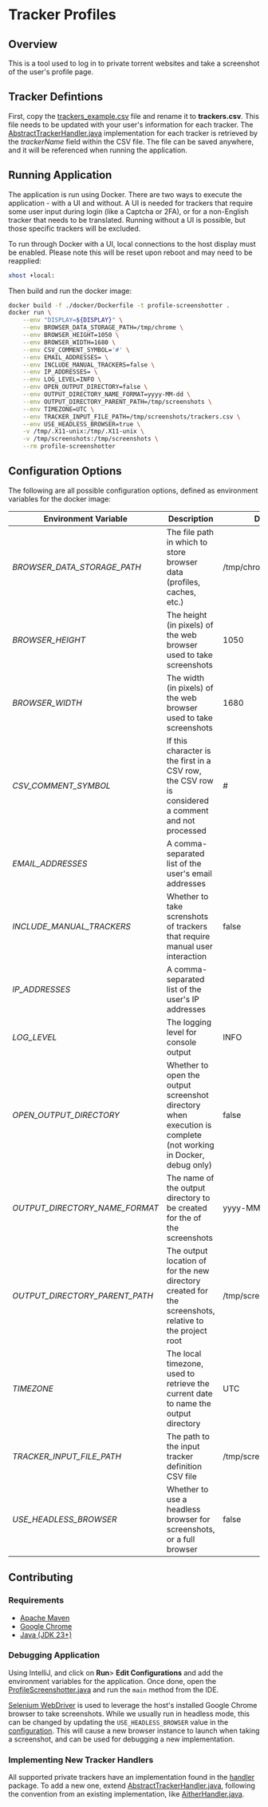 # Tracker Profiles

## Overview

This is a tool used to log in to private torrent websites and take a screenshot of the user's profile page.

## Tracker Defintions

First, copy the [trackers_example.csv](./docker/trackers_example.csv) file and rename it to **trackers.csv**.
This file needs to be updated with your user's information for each tracker. The
[AbstractTrackerHandler.java](./tracker-profiles-screenshots/src/main/java/net/zodac/tracker/handler/AbstractTrackerHandler.java) implementation for
each tracker is retrieved by the *trackerName* field within the CSV file. The file can be saved
anywhere, and it will be referenced when running the application.

## Running Application

The application is run using Docker. There are two ways to execute the application - with a UI and without. A UI is needed for trackers that require
some user input during login (like a Captcha or 2FA), or for a non-English tracker that needs to be translated. Running without a UI is possible, but
those specific trackers will be excluded.

To run through Docker with a UI, local connections to the host display must be enabled. Please note this will be reset upon reboot and may need to be
reapplied:

```bash
xhost +local:
```

Then build and run the docker image:

```bash
docker build -f ./docker/Dockerfile -t profile-screenshotter .
docker run \
    --env "DISPLAY=${DISPLAY}" \
    --env BROWSER_DATA_STORAGE_PATH=/tmp/chrome \
    --env BROWSER_HEIGHT=1050 \
    --env BROWSER_WIDTH=1680 \
    --env CSV_COMMENT_SYMBOL='#' \
    --env EMAIL_ADDRESSES= \
    --env INCLUDE_MANUAL_TRACKERS=false \
    --env IP_ADDRESSES= \
    --env LOG_LEVEL=INFO \
    --env OPEN_OUTPUT_DIRECTORY=false \
    --env OUTPUT_DIRECTORY_NAME_FORMAT=yyyy-MM-dd \
    --env OUTPUT_DIRECTORY_PARENT_PATH=/tmp/screenshots \
    --env TIMEZONE=UTC \
    --env TRACKER_INPUT_FILE_PATH=/tmp/screenshots/trackers.csv \
    --env USE_HEADLESS_BROWSER=true \
    -v /tmp/.X11-unix:/tmp/.X11-unix \
    -v /tmp/screenshots:/tmp/screenshots \
    --rm profile-screenshotter
```

## Configuration Options

The following are all possible configuration options, defined as environment variables for the docker image:

| Environment Variable           | Description                                                                                                    | Default Value                 |
|--------------------------------|----------------------------------------------------------------------------------------------------------------|-------------------------------|
| *BROWSER_DATA_STORAGE_PATH*    | The file path in which to store browser data (profiles, caches, etc.)                                          | /tmp/chrome                   |
| *BROWSER_HEIGHT*               | The height (in pixels) of the web browser used to take screenshots                                             | 1050                          |
| *BROWSER_WIDTH*                | The width (in pixels) of the web browser used to take screenshots                                              | 1680                          |
| *CSV_COMMENT_SYMBOL*           | If this character is the first in a CSV row, the CSV row is considered a comment and not processed             | #                             |
| *EMAIL_ADDRESSES*              | A comma-separated list of the user's email addresses                                                           |                               |
| *INCLUDE_MANUAL_TRACKERS*      | Whether to take screnshots of trackers that require manual user interaction                                    | false                         |
| *IP_ADDRESSES*                 | A comma-separated list of the user's IP addresses                                                              |                               |
| *LOG_LEVEL*                    | The logging level for console output                                                                           | INFO                          |
| *OPEN_OUTPUT_DIRECTORY*        | Whether to open the output screenshot directory when execution is complete (not working in Docker, debug only) | false                         |
| *OUTPUT_DIRECTORY_NAME_FORMAT* | The name of the output directory to be created for the of the screenshots                                      | yyyy-MM-dd                    |
| *OUTPUT_DIRECTORY_PARENT_PATH* | The output location of for the new directory created for the screenshots, relative to the project root         | /tmp/screenshots              |
| *TIMEZONE*                     | The local timezone, used to retrieve the current date to name the output directory                             | UTC                           |
| *TRACKER_INPUT_FILE_PATH*      | The path to the input tracker definition CSV file                                                              | /tmp/screenshots/trackers.csv |
| *USE_HEADLESS_BROWSER*         | Whether to use a headless browser for screenshots, or a full browser                                           | false                         |

## Contributing

### Requirements

- [Apache Maven](https://maven.apache.org/download.cgi)
- [Google Chrome](https://www.google.com/chrome/)
- [Java (JDK 23+)](https://jdk.java.net/23/)

### Debugging Application

Using IntelliJ, and click on **Run**> **Edit Configurations** and add the environment variables for the application. Once done, open
the [ProfileScreenshotter.java](./tracker-profiles-screenshots/src/main/java/net/zodac/tracker/ProfileScreenshotter.java) and run the `main`
method from the IDE.

[Selenium WebDriver](https://www.selenium.dev/documentation/webdriver/) is used to leverage the host's installed Google Chrome browser to take
screenshots. While we usually run in headless mode, this can be changed by updating the `USE_HEADLESS_BROWSER` value in
the [configuration](#configuration-options). This will cause a new browser instance to launch when taking a screenshot, and can be used for debugging
a new implementation.

### Implementing New Tracker Handlers

All supported private trackers have an implementation found in the [handler](./tracker-profiles-screenshots/src/main/java/net/zodac/tracker/handler)
package. To add a new one,
extend [AbstractTrackerHandler.java](./tracker-profiles-screenshots/src/main/java/net/zodac/tracker/handler/AbstractTrackerHandler.java), following
the convention from an existing implementation,
like [AitherHandler.java](./tracker-profiles-screenshots/src/main/java/net/zodac/tracker/handler/AitherHandler.java).

